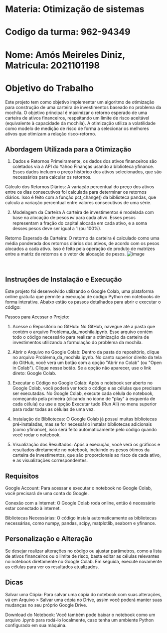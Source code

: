 # Materia: Otimização de sistemas
# Codigo da turma: 962-94349
# Nome: Amós Meireles Diniz, Matricula: 2021101198
# Objetivo do Trabalho
  Este projeto tem como objetivo implementar um algoritmo de otimização para construção de uma carteira de investimentos baseado no problema da mochila. O objetivo principal é maximizar o retorno esperado de    uma carteira de ativos financeiros, respeitando um limite de risco aceitável (equivalente à capacidade da mochila).
  A otimização utiliza a volatilidade como modelo de medição de risco de forma a selecionar os melhores ativos que otimizam a relação risco-retorno.
  
## Abordagem Utilizada para a Otimização
1. Dados e Retornos
Primeiramente, os dados dos ativos financeiros são coletados via a API do Yahoo Finanças usando a biblioteca yfinance. Esses dados incluem o preço histórico dos ativos selecionados, que são necessários para calcular os retornos.

Cálculo dos Retornos Diários: A variação percentual do preço dos ativos entre os dias consecutivos foi calculada para determinar os retornos diários. Isso é feito com a função pct_change() da biblioteca pandas, que calcula a variação percentual entre valores consecutivos de uma série.

2. Modelagem da Carteira
A carteira de investimentos é modelada com base na alocação de pesos 𝑤𝑖 para cada ativo. Esses pesos representam a fração do capital alocada em cada ativo, e a soma desses pesos deve ser igual a 1 (ou 100%).

Retorno Esperado da Carteira: O retorno da carteira é calculado como uma média ponderada dos retornos diários dos ativos, de acordo com os pesos alocados a cada ativo. Isso é feito pela operação de produto de matrizes entre a matriz de retornos e o vetor de alocação de pesos.
![image](https://github.com/user-attachments/assets/5ff65ba3-ff69-4758-99f5-c65fc01bfae5)

​


## Instruções de Instalação e Execução
Este projeto foi desenvolvido utilizando o Google Colab, uma plataforma online gratuita que permite a execução de código Python em notebooks de forma interativa. Abaixo estão os passos detalhados para abrir e executar o código:

Passos para Acessar o Projeto:

1. Acesse o Repositório no GitHub:
No GitHub, navegue até a pasta que contém o arquivo Problema_da_mochila.ipynb.
Esse arquivo contém todo o código necessário para realizar a otimização da carteira de investimentos utilizando a formulação do problema da mochila.

2. Abrir o Arquivo no Google Colab:
Dentro da pasta do repositório, clique no arquivo Problema_da_mochila.ipynb.
No canto superior direito da tela do GitHub, você verá um botão com a opção "Abrir no Colab" (ou "Open in Colab"). Clique nesse botão. Se a opção não aparecer, use o link direto: Google Colab.

3. Executar o Código no Google Colab:
Após o notebook ser aberto no Google Colab, você poderá ver todo o código e as células que precisam ser executadas.
No Google Colab, execute cada célula do notebook, começando pela primeira (clicando no ícone de "play" à esquerda de cada célula) ou use a opção Executar tudo (Run All) no menu superior para rodar todas as células de uma vez.

4. Instalação de Bibliotecas:
O Google Colab já possui muitas bibliotecas pré-instaladas, mas se for necessário instalar bibliotecas adicionais (como yfinance), isso será feito automaticamente pelo código quando você rodar o notebook.

5. Visualização dos Resultados:
Após a execução, você verá os gráficos e resultados diretamente no notebook, incluindo os pesos ótimos da carteira de investimentos, que são proporcionais ao risco de cada ativo, e as visualizações correspondentes.

## Requisitos
Google Account: Para acessar e executar o notebook no Google Colab, você precisará de uma conta do Google.

Conexão com a Internet: O Google Colab roda online, então é necessário estar conectado à internet.

Bibliotecas Necessárias: O código instala automaticamente as bibliotecas necessárias, como numpy, pandas, scipy, matplotlib, seaborn e yfinance.

## Personalização e Alteração
Se desejar realizar alterações no código ou ajustar parâmetros, como a lista de ativos financeiros ou o limite de risco, basta editar as células relevantes no notebook diretamente no Google Colab. Em seguida, execute novamente as células para ver os resultados atualizados.

## Dicas
Salvar uma Cópia: Para salvar uma cópia do notebook com suas alterações, vá em Arquivo > Salvar uma cópia no Drive, assim você poderá manter suas mudanças no seu próprio Google Drive.

Download do Notebook: Você também pode baixar o notebook como um arquivo .ipynb para rodá-lo localmente, caso tenha um ambiente Python configurado em sua máquina.
